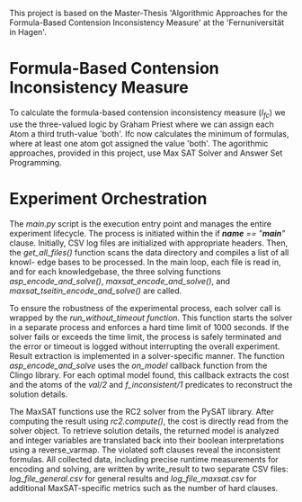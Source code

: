 This project is based on the Master-Thesis 'Algorithmic Approaches for the Formula-Based Contension Inconsistency Measure' at the 'Fernuniversität in Hagen'.

# Formula-Based Contension Inconsistency Measure

To calculate the formula-based contension inconsistency measure ($I_{fc}$) we use the three-valued logic by Graham Priest where we can assign each Atom a third truth-value 'both'.
Ifc now calculates the minimum of formulas, where at least one atom got assigned the value 'both'. The agorithmic approaches, provided in this project, use Max SAT Solver and Answer Set Programming.

# Experiment Orchestration

The *main.py* script is the execution entry point and manages the entire experiment
lifecycle. The process is initiated within the if *__name__ == "__main__"* clause.
Initially, CSV log files are initialized with appropriate headers. Then, the *get_all_files()* function scans the data directory and compiles a list of all knowl-
edge bases to be processed. In the main loop, each file is read in, and for each knowledgebase, the three solving functions *asp_encode_and_solve()*, *maxsat_encode_and_solve()*, and *maxsat_tseitin_encode_and_solve()* are called.

To ensure the robustness of the experimental process, each solver call is wrapped by the *run_without_timeout function*. This function starts the solver in a separate process and enforces a hard time limit of 1000 seconds. 
If the solver fails or exceeds the time limit, the process is safely terminated and the error or timeout is logged without interrupting the overall experiment.
Result extraction is implemented in a solver-specific manner. 
The function *asp_encode_and_solve* uses the *on_model* callback function from the Clingo library. 
For each optimal model found, this callback extracts the cost and the atoms of the *val/2* and *f_inconsistent/1* predicates to reconstruct the solution details.

The MaxSAT functions use the RC2 solver from the PySAT library. 
After computing the result using *rc2.compute()*, the cost is directly read from the solver object. 
To retrieve solution details, the returned model is analyzed and integer variables are translated back into their boolean interpretations using a reverse_varmap. 
The violated soft clauses reveal the inconsistent formulas.
All collected data, including precise runtime measurements for encoding and solving, are written by write_result to two separate CSV files: *log_file_general.csv* for general results and *log_file_maxsat.csv* for additional MaxSAT-specific metrics such as the number of hard clauses.
